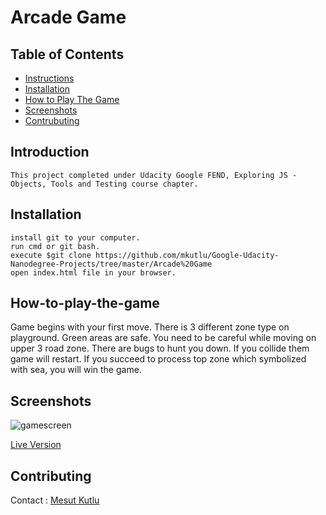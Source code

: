 # Arcade Game

## Table of Contents

* [Instructions](#introduction)
* [Installation](#installation)
* [How to Play The Game](#how-to-play-the-game)
* [Screenshots](#screenshots)
* [Contrubuting](#contributing)

## Introduction

	This project completed under Udacity Google FEND, Exploring JS - Objects, Tools and Testing course chapter.

## Installation
	install git to your computer.
	run cmd or git bash.
	execute $git clone https://github.com/mkutlu/Google-Udacity-Nanodegree-Projects/tree/master/Arcade%20Game
	open index.html file in your browser.

## How-to-play-the-game

Game begins with your first move. There is 3 different zone type on playground. Green areas are safe. You need to be
careful while moving on upper 3 road zone. There are bugs to hunt you down. If you collide them game will restart.
If you succeed to process top zone which symbolized with sea, you will win the game.  

## Screenshots

![gamescreen](https://github.com/mkutlu/Google-Udacity-Nanodegree-Projects/blob/master/Arcade%20Game/images/gameplay.gif)

[Live Version](https://mkutlu.github.io/Google-Udacity-Nanodegree-Projects/Arcade%20Game/)

## Contributing

Contact : [Mesut Kutlu](https://github.com/mkutlu)